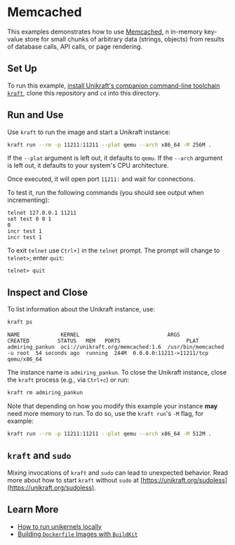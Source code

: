 # Memcached

This examples demonstrates how to use [Memcached](https://memcached.org), n in-memory key-value store for small chunks of arbitrary data (strings, objects) from results of database calls, API calls, or page rendering.

## Set Up

To run this example, [install Unikraft's companion command-line toolchain `kraft`](https://unikraft.org/docs/cli), clone this repository and `cd` into this directory.

## Run and Use

Use `kraft` to run the image and start a Unikraft instance:

```bash
kraft run --rm -p 11211:11211 --plat qemu --arch x86_64 -M 256M .
```

If the `--plat` argument is left out, it defaults to `qemu`.
If the `--arch` argument is left out, it defaults to your system's CPU architecture.

Once executed, it will open port `11211:` and wait for connections.

To test it, run the following commands (you should see output when incrementing):

```console
telnet 127.0.0.1 11211
set test 0 0 1
0
incr test 1
incr test 1
```

To exit `telnet` use `Ctrl+]` in the `telnet` prompt.
The prompt will change to `telnet>`;
enter `quit`:

```console
telnet> quit
```

## Inspect and Close

To list information about the Unikraft instance, use:

```bash
kraft ps
```

```text
NAME             KERNEL                            ARGS                        CREATED         STATUS   MEM   PORTS                     PLAT
admiring_pankun  oci://unikraft.org/memcached:1.6  /usr/bin/memcached -u root  54 seconds ago  running  244M  0.0.0.0:11211->11211/tcp  qemu/x86_64
```

The instance name is `admiring_pankun`.
To close the Unikraft instance, close the `kraft` process (e.g., via `Ctrl+c`) or run:

```bash
kraft rm admiring_pankun
```

Note that depending on how you modify this example your instance **may** need more memory to run.
To do so, use the `kraft run`'s `-M` flag, for example:

```bash
kraft run --rm -p 11211:11211 --plat qemu --arch x86_64 -M 512M .
```

## `kraft` and `sudo`

Mixing invocations of `kraft` and `sudo` can lead to unexpected behavior.
Read more about how to start `kraft` without `sudo` at [https://unikraft.org/sudoless](https://unikraft.org/sudoless).

## Learn More

- [How to run unikernels locally](https://unikraft.org/docs/cli/running)
- [Building `Dockerfile` Images with `BuildKit`](https://unikraft.org/guides/building-dockerfile-images-with-buildkit)
